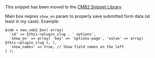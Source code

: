 This snippet has been moved to the [CMB2 Snippet Library](https://github.com/WebDevStudios/CMB2-Snippet-Library/tree/master/options-and-settings-pages).

Main box reqires `show_on` param to properly save submitted form data (at least in my case).
Example:
```
$cmb = new_cmb2_box( array(
  'id' => $this->plugin_slug . '_options',
  'show_on' => array( 'key' => 'options-page', 'value' => array( $this->plugin_slug ), ),
  'show_names' => true, // Show field names on the left
) );
```